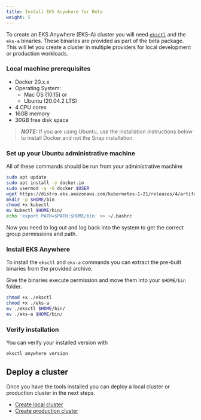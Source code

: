 ```yaml
---
title: Install EKS Anywhere for Beta
weight: 5
---
```


To create an EKS Anywhere (EKS-A) cluster you will need [`eksctl`](https://eksctl.io) and the `eks-a` binaries.
These binaries are provided as part of the beta package. 
This will let you create a cluster in multiple providers for local development or production workloads.

### Local machine prerequisites

- Docker 20.x.x
- Operating System:
    - Mac OS (10.15) or
    - Ubuntu (20.04.2 LTS)
- 4 CPU cores
- 16GB memory
- 30GB free disk space

> **_NOTE:_** If you are using Ubuntu, use the installation instructions below to install Docker and not the Snap installation.

### Set up your Ubuntu administrative machine

All of these commands should be run from your administrative machine

```bash
sudo apt update
sudo apt install -y docker.io
sudo usermod -a -G docker $USER
wget https://distro.eks.amazonaws.com/kubernetes-1-21/releases/4/artifacts/kubernetes/v1.21.2/bin/linux/amd64/kubectl
mkdir -p $HOME/bin
chmod +x kubectl
mv kubectl $HOME/bin/
echo 'export PATH=$PATH:$HOME/bin' >> ~/.bashrc
```

Now you need to log out and log back into the system to get the correct group permissions and path.

### Install EKS Anywhere

To install the `eksctl` and `eks-a` commands you can extract the pre-built binaries from the provided archive.

Give the binaries execute permission and move them into your `$HOME/bin` folder.

```bash
chmod +x ./eksctl
chmod +x ./eks-a
mv ./eksctl $HOME/bin/
mv ./eks-a $HOME/bin/
```

### Verify installation

You can verify your installed version with

```bash
eksctl anywhere version
```

## Deploy a cluster

Once you have the tools installed you can deploy a local cluster or production cluster in the next steps.

* [Create local cluster](../local-environment/)
* [Create production cluster](../production-environment/)
